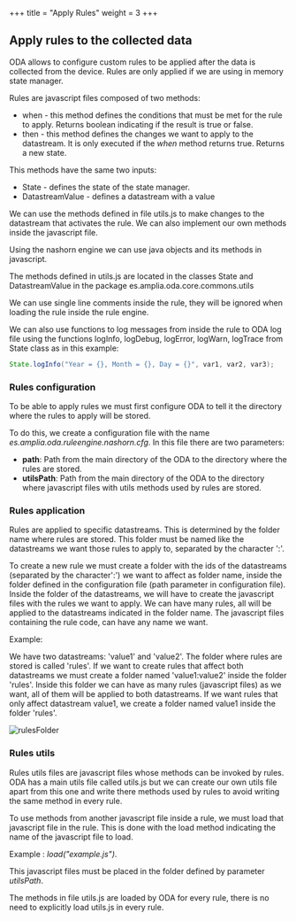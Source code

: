 +++
title = "Apply Rules"
weight = 3
+++

## Apply rules to the collected data

ODA allows to configure custom rules to be applied after the data is collected from the device. Rules are only applied if we are using in memory state manager.

Rules are javascript files composed of two methods:

* when - this method defines the conditions that must be met for the rule to apply. Returns boolean indicating if the result is true or false.
* then - this method defines the changes we want to apply to the datastream. It is only executed if the _when_ method returns true. Returns a new state.

This methods have the same two inputs:

* State - defines the state of the state manager.
* DatastreamValue - defines a datastream with a value

We can use the methods defined in file utils.js to make changes to the datastream that activates the rule.
We can also implement our own methods inside the javascript file.

Using the nashorn engine we can use java objects and its methods in javascript.

The methods defined in utils.js are located in the classes State and DatastreamValue in the package es.amplia.oda.core.commons.utils

We can use single line comments inside the rule, they will be ignored when loading the rule inside the rule engine.

We can also use functions to log messages from inside the rule to ODA log file using the functions logInfo, logDebug, logError, logWarn, logTrace  from State class as in this example:

```java
State.logInfo("Year = {}, Month = {}, Day = {}", var1, var2, var3);
```

### Rules configuration

To be able to apply rules we must first configure ODA to tell it the directory where the rules to apply will be stored.

To do this, we create a configuration file with the name _es.amplia.oda.ruleengine.nashorn.cfg_.
In this file there are two parameters:

* __path__: Path from the main directory of the ODA to the directory where the rules are stored.
* __utilsPath__: Path from the main directory of the ODA to the directory where javascript files with utils methods used by rules are stored.

### Rules application

Rules are applied to specific datastreams. This is determined by the folder name where rules are stored. This folder must be named like the datastreams we want those rules to apply to, separated by the character ':'.

To create a new rule we must create a folder with the ids of the datastreams (separated by the character':') we want to affect as folder name, inside the folder defined in the configuration file (path parameter in configuration file). Inside the folder of the datastreams, we will have to create the javascript files with the rules we want to apply. We can have many rules, all will be applied to the datastreams indicated in the folder name.
The javascript files containing the rule code, can have any name we want.

Example:

We have two datastreams: 'value1' and 'value2'.
The folder where rules are stored is called 'rules'.
If we want to create rules that affect both datastreams we must create a folder named 'value1:value2' inside the folder 'rules'. Inside this folder we can have as many rules (javascript files) as we want, all of them will be applied to both datastreams. If we want rules that only affect datastream value1, we create a folder named value1 inside the folder 'rules'.

![rulesFolder](/img/rulesFolderStructure.drawio.svg)

### Rules utils

Rules utils files are javascript files whose methods can be invoked by rules.
ODA has a main utils file called utils.js but we can create our own utils file apart from this one and write there methods used by rules to avoid writing the same method in every rule.

To use methods from another javascript file inside a rule, we must load that javascript file in the rule. This is done with the load method indicating the name of the javascript file to load.

Example :
_load("example.js")_.

This javascript files must be placed in the folder defined by parameter _utilsPath_.

The methods in file utils.js are loaded by ODA for every rule, there is no need to explicitly load utils.js in every rule.
